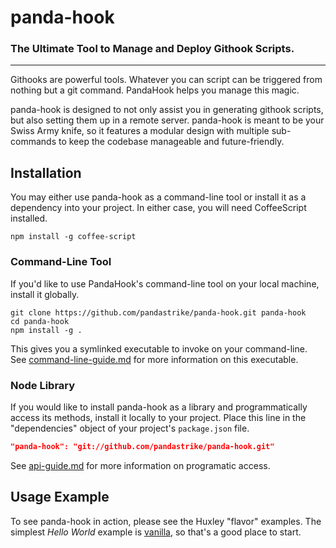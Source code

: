 panda-hook
=========

### The Ultimate Tool to Manage and Deploy Githook Scripts.

---
Githooks are powerful tools.  Whatever you can script can be triggered from nothing but a git command.  PandaHook helps you manage this magic.

panda-hook is designed to not only assist you in generating githook scripts, but also setting them up in a remote server.  panda-hook is meant to be your Swiss Army knife, so it features a modular design with multiple sub-commands to keep the codebase manageable and future-friendly.  

## Installation
You may either use panda-hook as a command-line tool or install it as a dependency into your project.  In either case, you will need CoffeeScript installed.

```shell
npm install -g coffee-script
```

### Command-Line Tool
If you'd like to use PandaHook's command-line tool on your local machine, install it globally.
```shell
git clone https://github.com/pandastrike/panda-hook.git panda-hook
cd panda-hook
npm install -g .
```
This gives you a symlinked executable to invoke on your command-line. See [command-line-guide.md][1] for more information on this executable.

### Node Library
If you would like to install panda-hook as a library and programmatically access its methods, install it locally to your project.  Place this line in the "dependencies" object of your project's `package.json` file.

```json
"panda-hook": "git://github.com/pandastrike/panda-hook.git"
```

See [api-guide.md][2] for more information on programatic access.

## Usage Example
To see panda-hook in action, please see the Huxley "flavor" examples.  The simplest *Hello World* example is [vanilla][3], so that's a good place to start. 

[1]:https://github.com/pandastrike/panda-hook/blob/master/command-line-guide.md
[2]:https://github.com/pandastrike/panda-hook/blob/master/api-guide.md
[3]:https://github.com/pandastrike/vanilla
